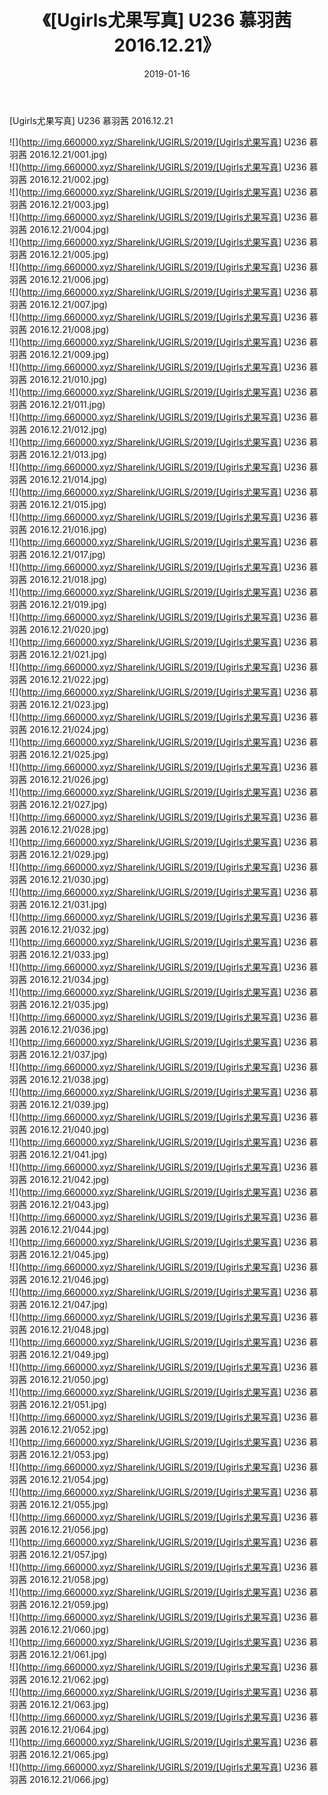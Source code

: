 ﻿---
layout: post
title:  《[Ugirls尤果写真] U236 慕羽茜 2016.12.21》
date:   2019-01-16
img: http://img.660000.xyz/Sharelink/UGIRLS/2019/[Ugirls尤果写真] U236 慕羽茜 2016.12.21/000.jpg
categories: [美女, 清纯, 唯美]
---

[Ugirls尤果写真] U236 慕羽茜 2016.12.21

 ![](http://img.660000.xyz/Sharelink/UGIRLS/2019/[Ugirls尤果写真] U236 慕羽茜 2016.12.21/001.jpg) <br>![](http://img.660000.xyz/Sharelink/UGIRLS/2019/[Ugirls尤果写真] U236 慕羽茜 2016.12.21/002.jpg) <br>![](http://img.660000.xyz/Sharelink/UGIRLS/2019/[Ugirls尤果写真] U236 慕羽茜 2016.12.21/003.jpg) <br>![](http://img.660000.xyz/Sharelink/UGIRLS/2019/[Ugirls尤果写真] U236 慕羽茜 2016.12.21/004.jpg) <br>![](http://img.660000.xyz/Sharelink/UGIRLS/2019/[Ugirls尤果写真] U236 慕羽茜 2016.12.21/005.jpg) <br>![](http://img.660000.xyz/Sharelink/UGIRLS/2019/[Ugirls尤果写真] U236 慕羽茜 2016.12.21/006.jpg) <br>![](http://img.660000.xyz/Sharelink/UGIRLS/2019/[Ugirls尤果写真] U236 慕羽茜 2016.12.21/007.jpg) <br>![](http://img.660000.xyz/Sharelink/UGIRLS/2019/[Ugirls尤果写真] U236 慕羽茜 2016.12.21/008.jpg) <br>![](http://img.660000.xyz/Sharelink/UGIRLS/2019/[Ugirls尤果写真] U236 慕羽茜 2016.12.21/009.jpg) <br>![](http://img.660000.xyz/Sharelink/UGIRLS/2019/[Ugirls尤果写真] U236 慕羽茜 2016.12.21/010.jpg) <br>![](http://img.660000.xyz/Sharelink/UGIRLS/2019/[Ugirls尤果写真] U236 慕羽茜 2016.12.21/011.jpg) <br>![](http://img.660000.xyz/Sharelink/UGIRLS/2019/[Ugirls尤果写真] U236 慕羽茜 2016.12.21/012.jpg) <br>![](http://img.660000.xyz/Sharelink/UGIRLS/2019/[Ugirls尤果写真] U236 慕羽茜 2016.12.21/013.jpg) <br>![](http://img.660000.xyz/Sharelink/UGIRLS/2019/[Ugirls尤果写真] U236 慕羽茜 2016.12.21/014.jpg) <br>![](http://img.660000.xyz/Sharelink/UGIRLS/2019/[Ugirls尤果写真] U236 慕羽茜 2016.12.21/015.jpg) <br>![](http://img.660000.xyz/Sharelink/UGIRLS/2019/[Ugirls尤果写真] U236 慕羽茜 2016.12.21/016.jpg) <br>![](http://img.660000.xyz/Sharelink/UGIRLS/2019/[Ugirls尤果写真] U236 慕羽茜 2016.12.21/017.jpg) <br>![](http://img.660000.xyz/Sharelink/UGIRLS/2019/[Ugirls尤果写真] U236 慕羽茜 2016.12.21/018.jpg) <br>![](http://img.660000.xyz/Sharelink/UGIRLS/2019/[Ugirls尤果写真] U236 慕羽茜 2016.12.21/019.jpg) <br>![](http://img.660000.xyz/Sharelink/UGIRLS/2019/[Ugirls尤果写真] U236 慕羽茜 2016.12.21/020.jpg) <br>![](http://img.660000.xyz/Sharelink/UGIRLS/2019/[Ugirls尤果写真] U236 慕羽茜 2016.12.21/021.jpg) <br>![](http://img.660000.xyz/Sharelink/UGIRLS/2019/[Ugirls尤果写真] U236 慕羽茜 2016.12.21/022.jpg) <br>![](http://img.660000.xyz/Sharelink/UGIRLS/2019/[Ugirls尤果写真] U236 慕羽茜 2016.12.21/023.jpg) <br>![](http://img.660000.xyz/Sharelink/UGIRLS/2019/[Ugirls尤果写真] U236 慕羽茜 2016.12.21/024.jpg) <br>![](http://img.660000.xyz/Sharelink/UGIRLS/2019/[Ugirls尤果写真] U236 慕羽茜 2016.12.21/025.jpg) <br>![](http://img.660000.xyz/Sharelink/UGIRLS/2019/[Ugirls尤果写真] U236 慕羽茜 2016.12.21/026.jpg) <br>![](http://img.660000.xyz/Sharelink/UGIRLS/2019/[Ugirls尤果写真] U236 慕羽茜 2016.12.21/027.jpg) <br>![](http://img.660000.xyz/Sharelink/UGIRLS/2019/[Ugirls尤果写真] U236 慕羽茜 2016.12.21/028.jpg) <br>![](http://img.660000.xyz/Sharelink/UGIRLS/2019/[Ugirls尤果写真] U236 慕羽茜 2016.12.21/029.jpg) <br>![](http://img.660000.xyz/Sharelink/UGIRLS/2019/[Ugirls尤果写真] U236 慕羽茜 2016.12.21/030.jpg) <br>![](http://img.660000.xyz/Sharelink/UGIRLS/2019/[Ugirls尤果写真] U236 慕羽茜 2016.12.21/031.jpg) <br>![](http://img.660000.xyz/Sharelink/UGIRLS/2019/[Ugirls尤果写真] U236 慕羽茜 2016.12.21/032.jpg) <br>![](http://img.660000.xyz/Sharelink/UGIRLS/2019/[Ugirls尤果写真] U236 慕羽茜 2016.12.21/033.jpg) <br>![](http://img.660000.xyz/Sharelink/UGIRLS/2019/[Ugirls尤果写真] U236 慕羽茜 2016.12.21/034.jpg) <br>![](http://img.660000.xyz/Sharelink/UGIRLS/2019/[Ugirls尤果写真] U236 慕羽茜 2016.12.21/035.jpg) <br>![](http://img.660000.xyz/Sharelink/UGIRLS/2019/[Ugirls尤果写真] U236 慕羽茜 2016.12.21/036.jpg) <br>![](http://img.660000.xyz/Sharelink/UGIRLS/2019/[Ugirls尤果写真] U236 慕羽茜 2016.12.21/037.jpg) <br>![](http://img.660000.xyz/Sharelink/UGIRLS/2019/[Ugirls尤果写真] U236 慕羽茜 2016.12.21/038.jpg) <br>![](http://img.660000.xyz/Sharelink/UGIRLS/2019/[Ugirls尤果写真] U236 慕羽茜 2016.12.21/039.jpg) <br>![](http://img.660000.xyz/Sharelink/UGIRLS/2019/[Ugirls尤果写真] U236 慕羽茜 2016.12.21/040.jpg) <br>![](http://img.660000.xyz/Sharelink/UGIRLS/2019/[Ugirls尤果写真] U236 慕羽茜 2016.12.21/041.jpg) <br>![](http://img.660000.xyz/Sharelink/UGIRLS/2019/[Ugirls尤果写真] U236 慕羽茜 2016.12.21/042.jpg) <br>![](http://img.660000.xyz/Sharelink/UGIRLS/2019/[Ugirls尤果写真] U236 慕羽茜 2016.12.21/043.jpg) <br>![](http://img.660000.xyz/Sharelink/UGIRLS/2019/[Ugirls尤果写真] U236 慕羽茜 2016.12.21/044.jpg) <br>![](http://img.660000.xyz/Sharelink/UGIRLS/2019/[Ugirls尤果写真] U236 慕羽茜 2016.12.21/045.jpg) <br>![](http://img.660000.xyz/Sharelink/UGIRLS/2019/[Ugirls尤果写真] U236 慕羽茜 2016.12.21/046.jpg) <br>![](http://img.660000.xyz/Sharelink/UGIRLS/2019/[Ugirls尤果写真] U236 慕羽茜 2016.12.21/047.jpg) <br>![](http://img.660000.xyz/Sharelink/UGIRLS/2019/[Ugirls尤果写真] U236 慕羽茜 2016.12.21/048.jpg) <br>![](http://img.660000.xyz/Sharelink/UGIRLS/2019/[Ugirls尤果写真] U236 慕羽茜 2016.12.21/049.jpg) <br>![](http://img.660000.xyz/Sharelink/UGIRLS/2019/[Ugirls尤果写真] U236 慕羽茜 2016.12.21/050.jpg) <br>![](http://img.660000.xyz/Sharelink/UGIRLS/2019/[Ugirls尤果写真] U236 慕羽茜 2016.12.21/051.jpg) <br>![](http://img.660000.xyz/Sharelink/UGIRLS/2019/[Ugirls尤果写真] U236 慕羽茜 2016.12.21/052.jpg) <br>![](http://img.660000.xyz/Sharelink/UGIRLS/2019/[Ugirls尤果写真] U236 慕羽茜 2016.12.21/053.jpg) <br>![](http://img.660000.xyz/Sharelink/UGIRLS/2019/[Ugirls尤果写真] U236 慕羽茜 2016.12.21/054.jpg) <br>![](http://img.660000.xyz/Sharelink/UGIRLS/2019/[Ugirls尤果写真] U236 慕羽茜 2016.12.21/055.jpg) <br>![](http://img.660000.xyz/Sharelink/UGIRLS/2019/[Ugirls尤果写真] U236 慕羽茜 2016.12.21/056.jpg) <br>![](http://img.660000.xyz/Sharelink/UGIRLS/2019/[Ugirls尤果写真] U236 慕羽茜 2016.12.21/057.jpg) <br>![](http://img.660000.xyz/Sharelink/UGIRLS/2019/[Ugirls尤果写真] U236 慕羽茜 2016.12.21/058.jpg) <br>![](http://img.660000.xyz/Sharelink/UGIRLS/2019/[Ugirls尤果写真] U236 慕羽茜 2016.12.21/059.jpg) <br>![](http://img.660000.xyz/Sharelink/UGIRLS/2019/[Ugirls尤果写真] U236 慕羽茜 2016.12.21/060.jpg) <br>![](http://img.660000.xyz/Sharelink/UGIRLS/2019/[Ugirls尤果写真] U236 慕羽茜 2016.12.21/061.jpg) <br>![](http://img.660000.xyz/Sharelink/UGIRLS/2019/[Ugirls尤果写真] U236 慕羽茜 2016.12.21/062.jpg) <br>![](http://img.660000.xyz/Sharelink/UGIRLS/2019/[Ugirls尤果写真] U236 慕羽茜 2016.12.21/063.jpg) <br>![](http://img.660000.xyz/Sharelink/UGIRLS/2019/[Ugirls尤果写真] U236 慕羽茜 2016.12.21/064.jpg) <br>![](http://img.660000.xyz/Sharelink/UGIRLS/2019/[Ugirls尤果写真] U236 慕羽茜 2016.12.21/065.jpg) <br>![](http://img.660000.xyz/Sharelink/UGIRLS/2019/[Ugirls尤果写真] U236 慕羽茜 2016.12.21/066.jpg) <br>
